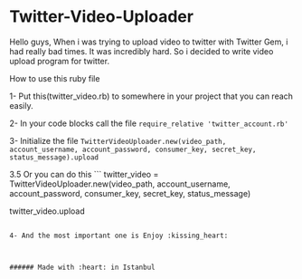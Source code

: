 # Twitter-Video-Uploader
Hello guys, When i was trying to upload video to twitter with Twitter Gem, i had really bad times. It was incredibly hard. So i decided to write video upload program for twitter.

How to use this ruby file

1- Put this(twitter_video.rb) to somewhere in your project that you can reach easily.

2- In your code blocks call the file  ```require_relative 'twitter_account.rb'```

3- Initialize the file ```TwitterVideoUploader.new(video_path, account_username, account_password, consumer_key, secret_key, status_message).upload```

3.5 Or you can do this ```
twitter_video = TwitterVideoUploader.new(video_path, account_username, account_password, consumer_key, secret_key, status_message)

twitter_video.upload
```

4- And the most important one is Enjoy :kissing_heart:



###### Made with :heart: in Istanbul

